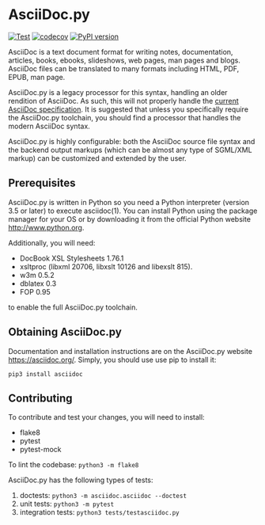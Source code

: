 AsciiDoc.py
===========

[![Test](https://github.com/asciidoc-py/asciidoc-py/actions/workflows/test.yml/badge.svg?branch=main&event=push)](https://github.com/asciidoc-py/asciidoc-py/actions/workflows/test.yml)
[![codecov](https://codecov.io/gh/asciidoc-py/asciidoc-py/branch/main/graph/badge.svg?token=fNh3QlLTw0)](https://codecov.io/gh/asciidoc-py/asciidoc-py)
[![PyPI version](https://badge.fury.io/py/asciidoc.svg)](https://badge.fury.io/py/asciidoc)

AsciiDoc is a text document format for writing notes, documentation,
articles, books, ebooks, slideshows, web pages, man pages and blogs.
AsciiDoc files can be translated to many formats including HTML, PDF,
EPUB, man page.

AsciiDoc.py is a legacy processor for this syntax, handling an older
rendition of AsciiDoc. As such, this will not properly handle the
[current AsciiDoc specification](https://projects.eclipse.org/projects/technology.asciidoc).
It is suggested that unless you specifically require the AsciiDoc.py
toolchain, you should find a processor that handles the modern AsciiDoc
syntax.

AsciiDoc.py is highly configurable: both the AsciiDoc source file syntax
and the backend output markups (which can be almost any type of
SGML/XML markup) can be customized and extended by the user.

## Prerequisites

AsciiDoc.py is written in Python so you need a Python interpreter
(version 3.5 or later) to execute asciidoc(1). You can install Python using the
package manager for your OS or by downloading it from the official Python
website http://www.python.org.

Additionally, you will need:

* DocBook XSL Stylesheets 1.76.1
* xsltproc (libxml 20706, libxslt 10126 and libexslt 815).
* w3m 0.5.2
* dblatex 0.3
* FOP 0.95

to enable the full AsciiDoc.py toolchain.

## Obtaining AsciiDoc.py

Documentation and installation instructions are on the AsciiDoc.py website
https://asciidoc.org/. Simply, you should use use pip to install it:

```
pip3 install asciidoc
```

## Contributing

To contribute and test your changes, you will need to install:
* flake8
* pytest
* pytest-mock

To lint the codebase: `python3 -m flake8`

AsciiDoc.py has the following types of tests:
1. doctests: `python3 -m asciidoc.asciidoc --doctest`
1. unit tests: `python3 -m pytest`
1. integration tests: `python3 tests/testasciidoc.py`
